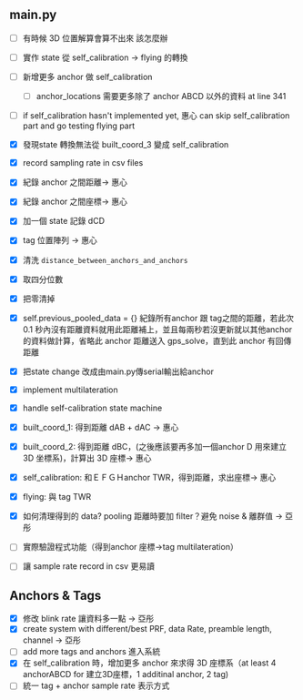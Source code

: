 ## main.py

* [ ]  有時候 3D 位置解算會算不出來 該怎麼辦
* [ ] 實作 state 從 self_calibration -> flying 的轉換
* [ ] 新增更多 anchor 做 self_calibration
  * [ ] anchor_locations 需要更多除了 anchor ABCD 以外的資料 at line 341
* [ ] if self_calibration hasn't implemented yet, 惠心 can skip self_calibration part and go testing flying part 
* [X]  發現state 轉換無法從 built_coord_3 變成 self_calibration
* [X]  record sampling rate in csv files
* [X]  紀錄 anchor 之間距離-> 惠心
* [X]  紀錄 anchor 之間座標-> 惠心
* [X]  加一個 state 記錄 dCD
* [X]  tag 位置陣列 -> 惠心
* [X]  清洗  `distance_between_anchors_and_anchors`

  * [X]  取四分位數
  * [X]  把零清掉
* [X]  self.previous_pooled_data = {} 紀錄所有anchor 跟 tag之間的距離，若此次 0.1 秒內沒有距離資料就用此距離補上，並且每兩秒若沒更新就以其他anchor的資料做計算，省略此 anchor 距離送入 gps_solve，直到此 anchor 有回傳距離
* [X]  把state change 改成由main.py傳serial輸出給anchor
* [X]  implement multilateration
* [X]  handle self-calibration state machine

  * [X]  built_coord_1: 得到距離 dAB + dAC -> 惠心
  * [X]  built_coord_2: 得到距離 dBC，(之後應該要再多加一個anchor D 用來建立 3D 坐標系)，計算出 3D 座標-> 惠心
  * [X]  self_calibration: 和ＥＦＧＨanchor TWR，得到距離，求出座標-> 惠心
  * [X]  flying: 與 tag TWR 
* [X]  如何清理得到的 data? pooling 距離時要加 filter？避免 noise & 離群值 -> 亞彤
* [ ]  實際驗證程式功能（得到anchor 座標->tag multilateration）
* [ ]  讓 sample rate record in csv 更易讀

## Anchors & Tags

* [X]  修改 blink rate 讓資料多一點 -> 亞彤
* [X]  create system with different/best PRF, data Rate, preamble length, channel -> 亞彤
* [ ]  add more tags and anchors 進入系統
* [X]  在 self_calibration 時，增加更多 anchor 來求得 3D 座標系（at least 4 anchorABCD for 建立3D座標，1 additinal anchor, 2 tag)
* [ ]  統一 tag + anchor sample rate 表示方式
